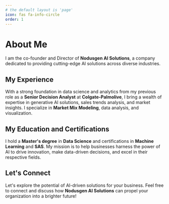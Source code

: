 ```yaml
---
# the default layout is 'page'
icon: fas fa-info-circle
order: 1
---
```


# About Me

I am the co-founder and Director of **Nodusgen AI Solutions**, a company dedicated to providing cutting-edge AI solutions across diverse industries.

## My Experience

With a strong foundation in data science and analytics from my previous role as a **Senior Decision Analyst** at **Colgate-Palmolive**, I bring a wealth of expertise in generative AI solutions, sales trends analysis, and market insights. I specialize in **Market Mix Modeling**, data analysis, and visualization.

## My Education and Certifications

I hold a **Master's degree** in **Data Science** and certifications in **Machine Learning** and **SAS**. My mission is to help businesses harness the power of AI to drive innovation, make data-driven decisions, and excel in their respective fields.

## Let's Connect

Let's explore the potential of AI-driven solutions for your business. Feel free to connect and discuss how **Nodusgen AI Solutions** can propel your organization into a brighter future!